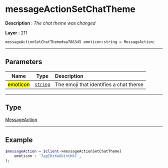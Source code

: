 # messageActionSetChatTheme

**Description** : *The chat theme was changed*

**Layer** : 211

```tl
messageActionSetChatTheme#aa786345 emoticon:string = MessageAction;
```

---

## Parameters

| Name | Type | Description |
| :---: | :---: | :--- |
| <mark>emoticon</mark> | [`string`](type/string) | The emoji that identifies a chat theme |

---

## Type

[MessageAction](type/MessageAction)

---

## Example

```php
$messageAction = $client->messageActionSetChatTheme(
	emoticon : '7apIHzXwGUintKkC',
);
```